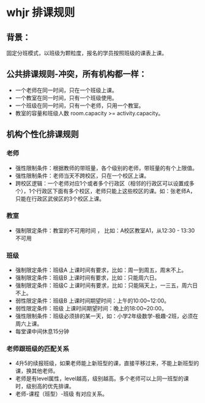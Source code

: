 # whjr 排课规则

## 背景：
  固定分班模式，以班级为颗粒度，报名的学员按照班级的课表上课。

## 公共排课规则-冲突，所有机构都一样：
* 一个老师在同一时间，只在一个班级上课。
* 一个教室在同一时间，只有一个班级使用。
* 一个班级在同一时间，只有一个老师，只用一个教室。
* 教室的容量和班级人数 room.capacity >= activity.capacity。

## 机构个性化排课规则

### 老师
* 强性限制条件：根据教师的带班量，各个级别的老师，带班量的有个上限值。
* 强性限制条件：老师当天不跨校区，只在一个校区上课。
* 跨校区逻辑：一个老师对应1个或者多个行政区（相邻的行政区可以设置成多个），1个行政区下面有多个校区，老师只能上这些校区的课。如：张老师A，只能在行政区武侯区的3个校区上课。


### 教室
* 强制限定条件：教室的不可用时间 ， 比如：A校区教室A1，从12:30 - 13:30不可用


### 班级
* 强制限定条件：班级A 上课时间有要求，比如：周一到周五，周末不上。
* 强制限定条件：班级B 上课时间有要求，比如：只能周六日。
* 强制限定条件：班级C 上课时间有要求，比如：只能隔天上，一三五，周六日不上。
* 弱性限定条件：班级B 上课时间期望时间：上午的10:00~12:00。
* 弱性限定条件：班级 上课时间期望时间：晚上的18:00~20:00。
* 强性限制条件：班级必须排的某一天，如：小学2年级数学-极趣-2班，必须在周六上课。
* 每堂课中间休息15分钟




### 老师跟班级的匹配关系
* 4升5的续报班级，如果老师能上新班型的课，直接平移过来，不能上新班型的课，换其他老师。
* 老师是有level属性，level越高，级别越高。多个老师可以上同一班型的课时，级别高的优先排课。
* 老师-课程（班型）-班级 有对应关系。


